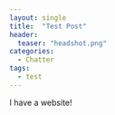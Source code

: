 ```yaml
---
layout: single
title:  "Test Post"
header:
  teaser: "headshot.png"
categories:
  - Chatter
tags:
  - test
---
```

I have a website!
